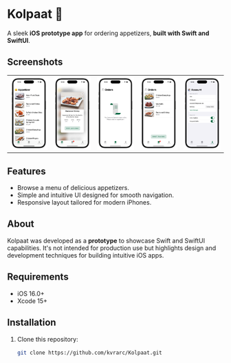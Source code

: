 # Kolpaat 🍴  
A sleek **iOS prototype app** for ordering appetizers, **built with Swift and SwiftUI**.

## Screenshots
<table>
  <tr>
    <td><img src="assets/homescreen.png" alt="Home Screen" width="300"></td>
    <td><img src="assets/shrimp.png" alt="Menu" width="300"></td>
    <td><img src="assets/orders.png" alt="Order" width="300"></td>
    <td><img src="assets/appetizers.png" alt="Checkout" width="300"></td>
    <td><img src="assets/account.png" alt="Order Confirmation" width="300"></td>
  </tr>
</table>

## Features
- Browse a menu of delicious appetizers.  
- Simple and intuitive UI designed for smooth navigation.  
- Responsive layout tailored for modern iPhones.

## About
Kolpaat was developed as a **prototype** to showcase Swift and SwiftUI capabilities. It's not intended for production use but highlights design and development techniques for building intuitive iOS apps.

## Requirements
- iOS 16.0+  
- Xcode 15+  

## Installation
1. Clone this repository:
   ```bash
   git clone https://github.com/kvrarc/Kolpaat.git
